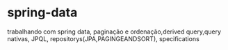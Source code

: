 # spring-data
trabalhando com spring data, paginação e ordenação,derived query,query nativas, JPQL, repositorys(JPA,PAGINGEANDSORT), specifications
